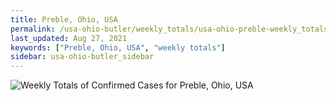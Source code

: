 ```yaml
---
title: Preble, Ohio, USA
permalink: /usa-ohio-butler/weekly_totals/usa-ohio-preble-weekly_totals.html
last_updated: Aug 27, 2021
keywords: ["Preble, Ohio, USA", "weekly totals"]
sidebar: usa-ohio-butler_sidebar
---
```


![Weekly Totals of Confirmed Cases for Preble, Ohio, USA](/covid_tracker/images/graphs/usa-ohio-preble-weekly_totals_graph.png)
